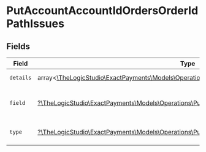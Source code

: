 # PutAccountAccountIdOrdersOrderIdPathIssues


## Fields

| Field                                                                                                                                                                | Type                                                                                                                                                                 | Required                                                                                                                                                             | Description                                                                                                                                                          | Example                                                                                                                                                              |
| -------------------------------------------------------------------------------------------------------------------------------------------------------------------- | -------------------------------------------------------------------------------------------------------------------------------------------------------------------- | -------------------------------------------------------------------------------------------------------------------------------------------------------------------- | -------------------------------------------------------------------------------------------------------------------------------------------------------------------- | -------------------------------------------------------------------------------------------------------------------------------------------------------------------- |
| `details`                                                                                                                                                            | array<[\TheLogicStudio\ExactPayments\Models\Operations\PutAccountAccountIdOrdersOrderIdDetails](../../Models/Operations/PutAccountAccountIdOrdersOrderIdDetails.md)> | :heavy_minus_sign:                                                                                                                                                   | N/A                                                                                                                                                                  | String must contain at least 1 character(s)                                                                                                                          |
| `field`                                                                                                                                                              | [?\TheLogicStudio\ExactPayments\Models\Operations\PutAccountAccountIdOrdersOrderIdField](../../Models/Operations/PutAccountAccountIdOrdersOrderIdField.md)           | :heavy_minus_sign:                                                                                                                                                   | It shows which field is/are missing.                                                                                                                                 | reference.referenceNo                                                                                                                                                |
| `type`                                                                                                                                                               | [?\TheLogicStudio\ExactPayments\Models\Operations\PutAccountAccountIdOrdersOrderIdType](../../Models/Operations/PutAccountAccountIdOrdersOrderIdType.md)             | :heavy_minus_sign:                                                                                                                                                   | It shows what is expecting.                                                                                                                                          | tooSmall                                                                                                                                                             |